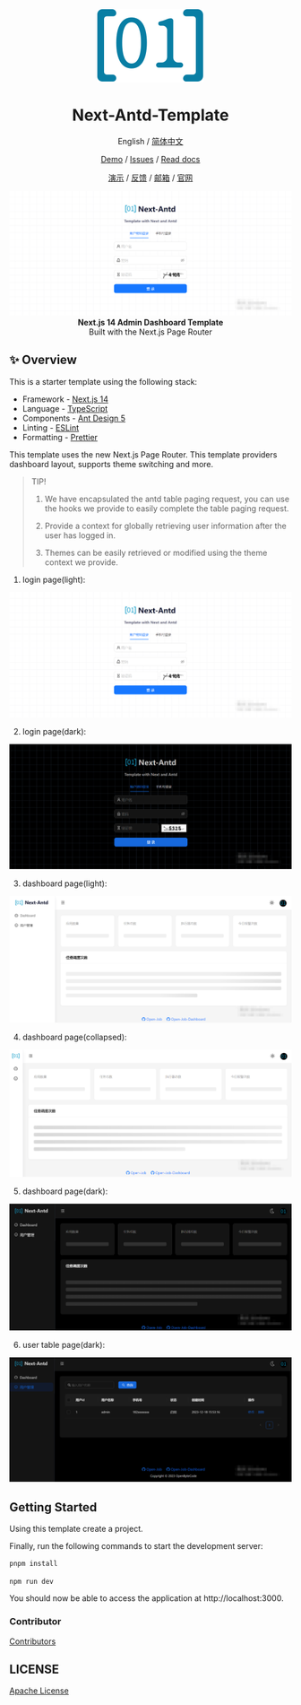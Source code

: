 <div align="center">
<img src="./public/logo.svg" alt="icon"/>

<h1 align="center">Next-Antd-Template</h1>

English / [简体中文](./README_CN.md)

[Demo](https://openbytecode.com/open-idea) / [Issues](https://github.com/lijunping365/Open-Idea-Web/issues) / [Read docs](https://openbytecode.com/project/open-idea/docs/quick-start)

[演示](https://openbytecode.com/open-idea) / [反馈](https://github.com/lijunping365/Open-Idea-Web/issues) / [邮箱](openbytecode@outlook.com) / [官网](https://openbytecode.com/)

<img src="./docs/img1.png" alt="cover"/>

<div align="center"><strong>Next.js 14 Admin Dashboard Template</strong></div>
<div align="center">Built with the Next.js Page Router</div>

</div>

## ✨ Overview

This is a starter template using the following stack:

- Framework - [Next.js 14](https://nextjs.org/14)
- Language - [TypeScript](https://www.typescriptlang.org)
- Components - [Ant Design 5](https://ant-design.antgroup.com/index-cn)
- Linting - [ESLint](https://eslint.org)
- Formatting - [Prettier](https://prettier.io)

This template uses the new Next.js Page Router. This template providers dashboard layout, supports theme switching and more.

> TIP!
>
> 1. We have encapsulated the antd table paging request, you can use the hooks we provide to easily complete the table paging request.
> 
> 2. Provide a context for globally retrieving user information after the user has logged in.
> 
> 3. Themes can be easily retrieved or modified using the theme context we provide.

1. login page(light):

![img1.png](docs%2Fimg1.png)

2. login page(dark):

![img1.png](docs%2Fimg2.png)

3. dashboard page(light):

![img1.png](docs%2Fimg3.png)

4. dashboard page(collapsed):

![img1.png](docs%2Fimg4.png)

5. dashboard page(dark):

![img1.png](docs%2Fimg5.png)

6. user table page(dark):

![img1.png](docs%2Fimg6.png)

## Getting Started

Using this template create a project.

Finally, run the following commands to start the development server:

```shell
pnpm install

npm run dev
```

You should now be able to access the application at http://localhost:3000.


### Contributor

[Contributors](https://github.com/lijunping365/Open-Idea-Web/graphs/contributors)

## LICENSE

[Apache License](./LICENSE)
